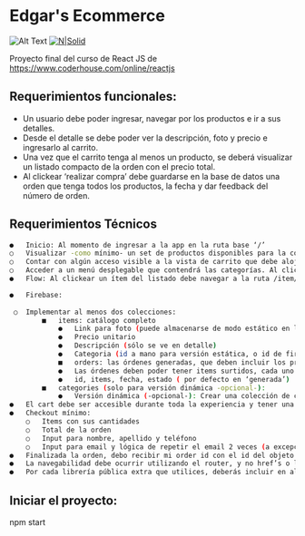 # Edgar's Ecommerce

![Alt Text](https://hnet.com/video-to-gif/viewimage/20220423-09-sfRiXpQ2vidEiMec-MDF2OS-HNET)
[![N|Solid](https://res.cloudinary.com/practicaldev/image/fetch/s--BxQ7CA2Z--/c_imagga_scale,f_auto,fl_progressive,h_420,q_auto,w_1000/https://dev-to-uploads.s3.amazonaws.com/i/grki97glctbmjydzqejw.png)](https://nodesource.com/products/nsolid)


Proyecto final del curso de React JS de https://www.coderhouse.com/online/reactjs

## Requerimientos funcionales:

- Un usuario debe poder ingresar, navegar por los productos e ir a sus detalles.
- Desde el detalle se debe poder ver la descripción, foto y precio e ingresarlo al carrito. 
- Una vez que el carrito tenga al menos un producto, se deberá visualizar un listado compacto de la orden con el precio total. 
- Al clickear ‘realizar compra’ debe guardarse en la base de datos una orden que tenga todos los productos, la fecha y dar feedback del número de orden.

## Requerimientos Técnicos
```sh
●	Inicio: Al momento de ingresar a la app en la ruta base ‘/’
○	Visualizar -como mínimo- un set de productos disponibles para la compra.
○	Contar con algún acceso visible a la vista de carrito que debe alojarse en el route /cart.
○	Acceder a un menú desplegable que contendrá las categorías. Al clickear en una, debe navegar a la lista de productos de la misma mediante un route /categories/:categoryId. Éste invocará la misma vista que el home, pero visualizando sólamente productos de esa categoría.
●	Flow: Al clickear un ítem del listado debe navegar a la ruta /item/:id, donde id es el id del item (generado por firebase), y ver la descripción del producto ( foto, precio, selector de cantidad). Si se ingresa a /item/:id y el producto -no existe en firebase, debemos responder un mensaje adecuado que indique algo relacionado a que el producto no existe.

●	Firebase:
 
 ○	Implementar al menos dos colecciones:
        ■	items: catálogo completo
            ●	Link para foto (puede almacenarse de modo estático en la página en una subruta /images/:itemid )
            ●	Precio unitario
            ●	Descripción (sólo se ve en detalle)
            ●	Categoria (id a mano para versión estática, o id de firebase para versión dinámica -opcional-)
            ■	orders: las órdenes generadas, que deben incluir los productos, descripciones y los precios al momento de la compra. 
            ●	Las órdenes deben poder tener items surtidos, cada uno con su cantidad. Por ejemplo: remeras x 2 y gorra x 1
            ●	id, items, fecha, estado ( por defecto en ‘generada’)
        ■	categories (solo para versión dinámica -opcional-): 
            ●	Versión dinámica (-opcional-): Crear una colección de categories en firebase para hidratar el menú y usar los id’s de éstos para linkearlos a sus ítems. Idealmente, categories/:id debería tener una descripción {id: ‘ad43k348j’, key: ‘calzado’, description: ‘Calzado’} para que quede /categories/calzado en lugar de /categories/ad43k348j
●	El cart debe ser accesible durante toda la experiencia y tener una indicación de la cantidad de items incluidos agregados (ej. si hay un ítem con dos unidades y un ítem con una unidad, debe decir ‘tres’).
●	Checkout mínimo:
    ○	Items con sus cantidades
    ○	Total de la orden
    ○	Input para nombre, apellido y teléfono
    ○	Input para email y lógica de repetir el email 2 veces (a excepción de que realicen el desafío extra de auth, en ese caso no sería necesario)
●	Finalizada la orden, debo recibir mi order id con el id del objeto de firebase.
●	La navegabilidad debe ocurrir utilizando el router, y no href’s o location.
●	Por cada librería pública extra que utilices, deberás incluir en algún archivo el link al proyecto, y una justificación de por qué agrega valor.
```
## Iniciar el proyecto: 
npm start